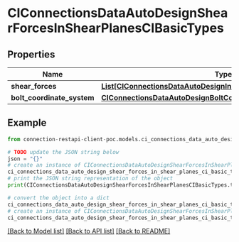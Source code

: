 # CIConnectionsDataAutoDesignShearForcesInShearPlanesCIBasicTypes


## Properties

Name | Type | Description | Notes
------------ | ------------- | ------------- | -------------
**shear_forces** | [**List[CIConnectionsDataAutoDesignInternalShearForcesCIBasicTypes]**](CIConnectionsDataAutoDesignInternalShearForcesCIBasicTypes.md) |  | [optional] 
**bolt_coordinate_system** | [**CIConnectionsDataAutoDesignBoltCoordinateSystemCIBasicTypes**](CIConnectionsDataAutoDesignBoltCoordinateSystemCIBasicTypes.md) |  | [optional] 

## Example

```python
from connection-restapi-client-poc.models.ci_connections_data_auto_design_shear_forces_in_shear_planes_ci_basic_types import CIConnectionsDataAutoDesignShearForcesInShearPlanesCIBasicTypes

# TODO update the JSON string below
json = "{}"
# create an instance of CIConnectionsDataAutoDesignShearForcesInShearPlanesCIBasicTypes from a JSON string
ci_connections_data_auto_design_shear_forces_in_shear_planes_ci_basic_types_instance = CIConnectionsDataAutoDesignShearForcesInShearPlanesCIBasicTypes.from_json(json)
# print the JSON string representation of the object
print(CIConnectionsDataAutoDesignShearForcesInShearPlanesCIBasicTypes.to_json())

# convert the object into a dict
ci_connections_data_auto_design_shear_forces_in_shear_planes_ci_basic_types_dict = ci_connections_data_auto_design_shear_forces_in_shear_planes_ci_basic_types_instance.to_dict()
# create an instance of CIConnectionsDataAutoDesignShearForcesInShearPlanesCIBasicTypes from a dict
ci_connections_data_auto_design_shear_forces_in_shear_planes_ci_basic_types_from_dict = CIConnectionsDataAutoDesignShearForcesInShearPlanesCIBasicTypes.from_dict(ci_connections_data_auto_design_shear_forces_in_shear_planes_ci_basic_types_dict)
```
[[Back to Model list]](../README.md#documentation-for-models) [[Back to API list]](../README.md#documentation-for-api-endpoints) [[Back to README]](../README.md)


